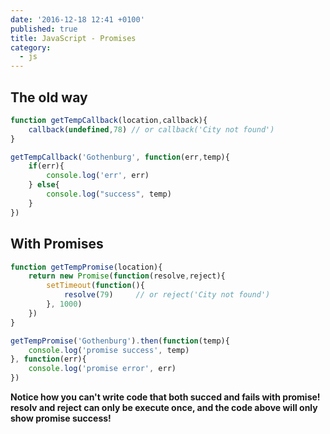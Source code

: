 ```yaml
---
date: '2016-12-18 12:41 +0100'
published: true
title: JavaScript - Promises
category:
  - js
---
```

## The old way

```js
function getTempCallback(location,callback){
    callback(undefined,78) // or callback('City not found')
}

getTempCallback('Gothenburg', function(err,temp){
    if(err){
        console.log('err', err)
    } else{
        console.log("success", temp)
    }
})
```

## With Promises

```js
function getTempPromise(location){
    return new Promise(function(resolve,reject){
        setTimeout(function(){
            resolve(79)     // or reject('City not found')
        }, 1000)
    })
}

getTempPromise('Gothenburg').then(function(temp){
    console.log('promise success', temp)
}, function(err){
    console.log('promise error', err)
})
```

**Notice how you can't write code that both succed and fails with promise! resolv and reject can only be execute once, and the code above will only show promise success!**